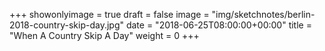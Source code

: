+++
showonlyimage = true
draft = false
image = "img/sketchnotes/berlin-2018-country-skip-day.jpg"
date = "2018-06-25T08:00:00+00:00"
title = "When A Country Skip A Day"
weight = 0
+++
